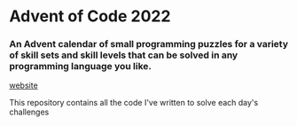 # Advent of Code 2022

### An Advent calendar of small programming puzzles for a variety of skill sets and skill levels that can be solved in any programming language you like.


[website](https://adventofcode.com/2022)

This repository contains all the code I've written to solve each day's challenges

